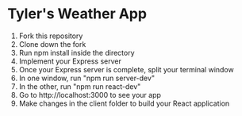 # Tyler's Weather App

1. Fork this repository
2. Clone down the fork
3. Run npm install inside the directory
4. Implement your Express server
4. Once your Express server is complete, split your terminal window
5. In one window, run "npm run server-dev"
6. In the other, run "npm run react-dev"
7. Go to http://localhost:3000 to see your app
8. Make changes in the client folder to build your React application